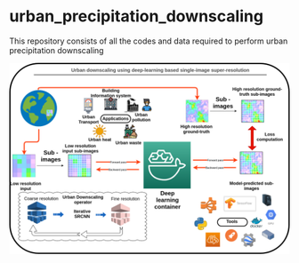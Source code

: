 # urban_precipitation_downscaling
This repository consists of all the codes and data required to perform urban precipitation downscaling

![alt text](https://github.com/manmeet3591/urban_precipitation_downscaling/blob/main/images/urban_downscaling.drawio.png?raw=true)
